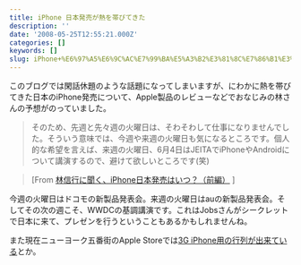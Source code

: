 ```yaml
---
title: iPhone 日本発売が熱を帯びてきた
description: ''
date: '2008-05-25T12:55:21.000Z'
categories: []
keywords: []
slug: iPhone+%E6%97%A5%E6%9C%AC%E7%99%BA%E5%A3%B2%E3%81%8C%E7%86%B1%E3%82%92%E5%B8%AF%E3%81%B3%E3%81%A6%E3%81%8D%E3%81%9F
---
```

このブログでは閑話休題のような話題になってしまいますが、にわかに熱を帯びてきた日本のiPhone発売について、Apple製品のレビューなどでおなじみの林さんの予想がのっていました。

> そのため、先週と先々週の火曜日は、そわそわして仕事になりませんでした。そういう意味では、今週や来週の火曜日も気になるところです。個人的な希望を言えば、来週の火曜日、6月4日はJEITAでiPhoneやAndroidについて講演するので、避けて欲しいところです(笑)

> \[From [林信行に聞く、iPhone日本発売はいつ？（前編）](http://ascii.jp/elem/000/000/135/135979/index-5.html#) \]

今週の火曜日はドコモの新製品発表会。来週の火曜日はauの新製品発表会。そしてその次の週こそ、WWDCの基調講演です。これはJobsさんがシークレットで日本に来て、プレゼンを行うということもあるかもしれませんね。

また現在ニューヨーク五番街のApple Storeでは[3G iPhone用の行列が出来ている](http://www.engadget.com/2008/05/22/iphone-line-forms-at-apples-flagship-for-absolutely-no-reason/)とか。